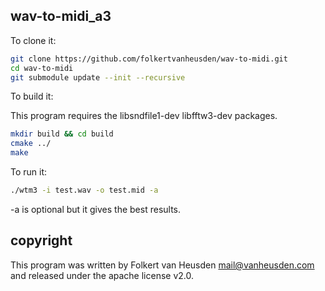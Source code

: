 wav-to-midi_a3
--------------
To clone it:

```sh
git clone https://github.com/folkertvanheusden/wav-to-midi.git
cd wav-to-midi
git submodule update --init --recursive
```

To build it:

This program requires the libsndfile1-dev libfftw3-dev packages.

```sh
mkdir build && cd build
cmake ../
make
```

To run it:

```sh
./wtm3 -i test.wav -o test.mid -a
```

-a is optional but it gives the best results.


copyright
---------
This program was written by Folkert van Heusden <mail@vanheusden.com> and released under the apache license v2.0.
